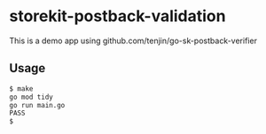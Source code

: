 # storekit-postback-validation
This is a demo app using github.com/tenjin/go-sk-postback-verifier

## Usage

```sh
$ make
go mod tidy
go run main.go
PASS
$
```